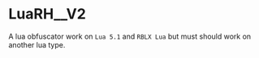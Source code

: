 # LuaRH__V2
A lua obfuscator work on `Lua 5.1` and `RBLX Lua` but must should work on another lua type.
